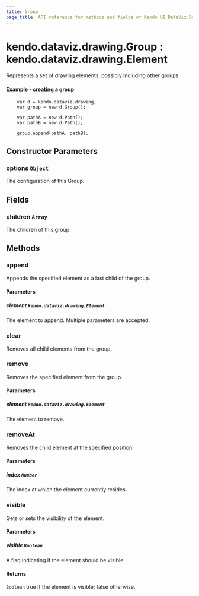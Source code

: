 ```yaml
---
title: Group
page_title: API reference for methods and fields of Kendo UI DataViz Drawing Group
---
```


# kendo.dataviz.drawing.Group : kendo.dataviz.drawing.Element
Represents a set of drawing elements, possibly including other groups.

#### Example - creating a group
        var d = kendo.dataviz.drawing;
        var group = new d.Group();

        var pathA = new d.Path();
        var pathB = new d.Path();

        group.append(pathA, pathB);

## Constructor Parameters

### options `Object`
The configuration of this Group.

## Fields

### children `Array`
The children of this group.

## Methods

### append
Appends the specified element as a last child of the group.

#### Parameters

##### element `kendo.dataviz.drawing.Element`
The element to append. Multiple parameters are accepted.


### clear
Removes all child elements from the group.


### remove
Removes the specified element from the group.

#### Parameters

##### element `kendo.dataviz.drawing.Element`
The element to remove.


### removeAt
Removes the child element at the specified position.

#### Parameters

##### index `Number`
The index at which the element currently resides.


### visible
Gets or sets the visibility of the element.

#### Parameters

##### visible `Boolean`
A flag indicating if the element should be visible.

#### Returns
`Boolean` true if the element is visible; false otherwise.

